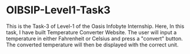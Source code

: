 # OIBSIP-Level1-Task3
This is the Task-3 of Level-1 of the Oasis Infobyte Internship. Here, In this task, I have built Temperature Converter Website. The user will input a temperature in either Fahrenheit or Celsius and press a "convert" button. The converted temperature will then be displayed with the correct unit.
